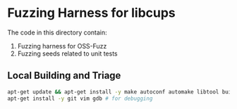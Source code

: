 # Fuzzing Harness for libcups

The code in this directory contain:

1. Fuzzing harness for OSS-Fuzz
2. Fuzzing seeds related to unit tests

## Local Building and Triage

```bash
apt-get update && apt-get install -y make autoconf automake libtool build-essential libavahi-client-dev libgnutls28-dev libnss-mdns zlib1g-dev libsystemd-dev libssl-dev # libssl-dev is extra required
apt-get install -y git vim gdb # for debugging
```